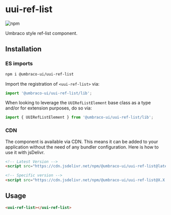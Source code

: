 # uui-ref-list

![npm](https://img.shields.io/npm/v/@umbraco-ui/uui-ref-list?logoColor=%231B264F)

Umbraco style ref-list component.

## Installation

### ES imports

```zsh
npm i @umbraco-ui/uui-ref-list
```

Import the registration of `<uui-ref-list>` via:

```javascript
import '@umbraco-ui/uui-ref-list/lib';
```

When looking to leverage the `UUIRefListElement` base class as a type and/or for extension purposes, do so via:

```javascript
import { UUIRefListElement } from '@umbraco-ui/uui-ref-list/lib';
```

### CDN

The component is available via CDN. This means it can be added to your application without the need of any bundler configuration. Here is how to use it with jsDelivr.

```html
<!-- Latest Version -->
<script src="https://cdn.jsdelivr.net/npm/@umbraco-ui/uui-ref-list@latest/dist/uui-ref-list.min.js"></script>

<!-- Specific version -->
<script src="https://cdn.jsdelivr.net/npm/@umbraco-ui/uui-ref-list@X.X.X/dist/uui-ref-list.min.js"></script>
```

## Usage

```html
<uui-ref-list></uui-ref-list>
```
